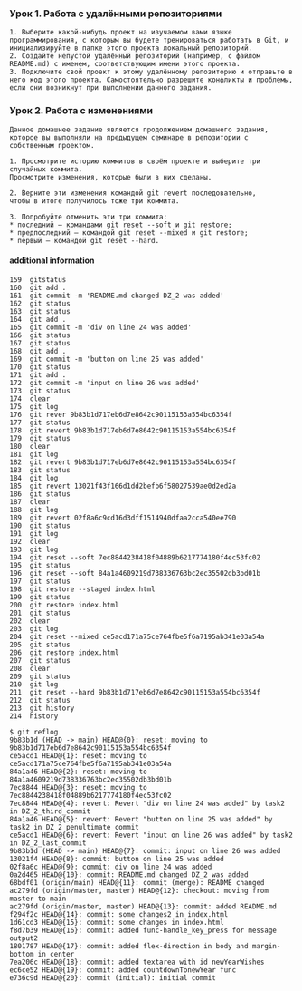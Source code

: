 ### Урок 1. Работа с удалёнными репозиториями

    1. Выберите какой-нибудь проект на изучаемом вами языке программирования, с которым вы будете тренироваться работать в Git, и инициализируйте в папке этого проекта локальный репозиторий.
    2. Создайте непустой удалённый репозиторий (например, с файлом README.md) с именем, соответствующим имени этого проекта.
    3. Подключите свой проект к этому удалённому репозиторию и отправьте в него код этого проекта. Самостоятельно разрешите конфликты и проблемы, если они возникнут при выполнении данного задания.

### Урок 2. Работа с изменениями

    Данное домашнее задание является продолжением домашнего задания,
    которое вы выполняли на предыдущем семинаре в репозитории с собственным проектом.

    1. Просмотрите историю коммитов в своём проекте и выберите три случайных коммита.
    Просмотрите изменения, которые были в них сделаны.

    2. Верните эти изменения командой git revert последовательно,
    чтобы в итоге получилось тоже три коммита.

    3. Попробуйте отменить эти три коммита:
    * последний — командами git reset --soft и git restore;
    * предпоследний — командой git reset --mixed и git restore;
    * первый — командой git reset --hard.

#### additional information

    159  gitstatus
    160  git add .
    161  git commit -m 'README.md changed DZ_2 was added'
    162  git status
    163  git status
    164  git add .
    165  git commit -m 'div on line 24 was added'
    166  git status
    167  git status
    168  git add .
    169  git commit -m 'button on line 25 was added'
    170  git status
    171  git add .
    172  git commit -m 'input on line 26 was added'
    173  git status
    174  clear
    175  git log
    176  git rever 9b83b1d717eb6d7e8642c90115153a554bc6354f
    177  git status
    178  git revert 9b83b1d717eb6d7e8642c90115153a554bc6354f
    179  git status
    180  clear
    181  git log
    182  git revert 9b83b1d717eb6d7e8642c90115153a554bc6354f
    183  git status
    184  git log
    185  git revert 13021f43f166d1dd2befb6f58027539ae0d2ed2a
    186  git status
    187  clear
    188  git log
    189  git revert 02f8a6c9cd16d3dff1514940dfaa2cca540ee790
    190  git status
    191  git log
    192  clear
    193  git log
    194  git reset --soft 7ec8844238418f04889b6217774180f4ec53fc02
    195  git status
    196  git reset --soft 84a1a4609219d738336763bc2ec35502db3bd01b
    197  git status
    198  git restore --staged index.html
    199  git status
    200  git restore index.html
    201  git status
    202  clear
    203  git log
    204  git reset --mixed ce5acd171a75ce764fbe5f6a7195ab341e03a54a
    205  git status
    206  git restore index.html
    207  git status
    208  clear
    209  git status
    210  git log
    211  git reset --hard 9b83b1d717eb6d7e8642c90115153a554bc6354f
    212  git status
    213  git history
    214  history

    $ git reflog
    9b83b1d (HEAD -> main) HEAD@{0}: reset: moving to 9b83b1d717eb6d7e8642c90115153a554bc6354f
    ce5acd1 HEAD@{1}: reset: moving to ce5acd171a75ce764fbe5f6a7195ab341e03a54a
    84a1a46 HEAD@{2}: reset: moving to 84a1a4609219d738336763bc2ec35502db3bd01b
    7ec8844 HEAD@{3}: reset: moving to 7ec8844238418f04889b6217774180f4ec53fc02
    7ec8844 HEAD@{4}: revert: Revert "div on line 24 was added" by task2 in DZ_2_third_commit
    84a1a46 HEAD@{5}: revert: Revert "button on line 25 was added" by task2 in DZ_2_penultimate_commit
    ce5acd1 HEAD@{6}: revert: Revert "input on line 26 was added" by task2 in DZ_2_last_commit
    9b83b1d (HEAD -> main) HEAD@{7}: commit: input on line 26 was added
    13021f4 HEAD@{8}: commit: button on line 25 was added
    02f8a6c HEAD@{9}: commit: div on line 24 was added
    0a2d465 HEAD@{10}: commit: README.md changed DZ_2 was added
    68bdf01 (origin/main) HEAD@{11}: commit (merge): README changed
    ac279fd (origin/master, master) HEAD@{12}: checkout: moving from master to main
    ac279fd (origin/master, master) HEAD@{13}: commit: added README.md
    f294f2c HEAD@{14}: commit: some changes2 in index.html
    1d61cd3 HEAD@{15}: commit: some changes in index.html
    f8d7b39 HEAD@{16}: commit: added func-handle_key_press for message output2
    1801787 HEAD@{17}: commit: added flex-direction in body and margin-bottom in center
    7ea206c HEAD@{18}: commit: added textarea with id newYearWishes
    ec6ce52 HEAD@{19}: commit: added countdownTonewYear func
    e736c9d HEAD@{20}: commit (initial): initial commit
